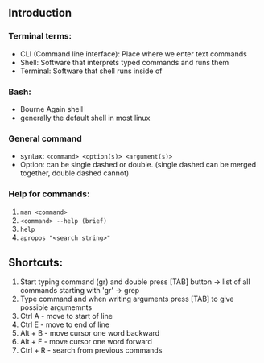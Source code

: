 ## **Introduction**

### **Terminal terms:**
- CLI (Command line interface): Place where we enter text commands
- Shell: Software that interprets typed commands and runs them
- Terminal: Software that shell runs inside of

### **Bash:**
- Bourne Again shell
- generally the default shell in most linux

### **General command**
- syntax: `<command> <option(s)> <argument(s)>`
- Option: can be single dashed or double. (single dashed can be merged together, double dashed
cannot)
    
### **Help for commands:**
1. `man <command>`
2. `<command> --help (brief)`
3. `help`
4. `apropos "<search string>"`


## **Shortcuts:**
1. Start typing command (gr) and double press [TAB] button -> list of all commands starting with 'gr' -> grep
2. Type command and when writing arguments press [TAB] to give possible argumemnts
3. Ctrl A - move to start of line
4. Ctrl E - move to end of line
5. Alt + B - move cursor one word backward
6. Alt + F - move cursor one word forward
7. Ctrl + R - search from previous commands